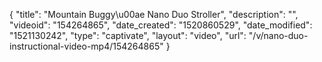 {
    "title": "Mountain Buggy\u00ae Nano Duo Stroller",
    "description": "",
    "videoid": "154264865",
    "date_created": "1520860529",
    "date_modified": "1521130242",
    "type": "captivate",
    "layout": "video",
    "url": "\/v\/nano-duo-instructional-video-mp4\/154264865"
}